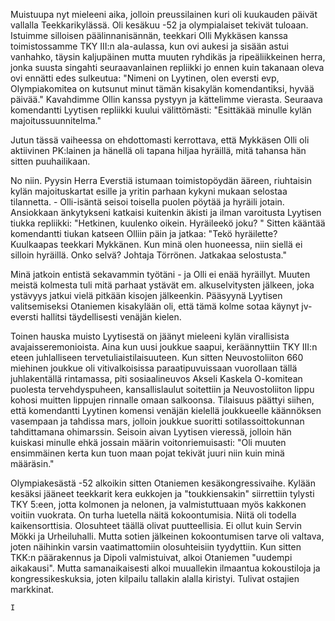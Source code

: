 
Muistuupa nyt mieleeni aika, jolloin preussilainen kuri oli kuukauden päivät vallalla Teekkarikylässä. Oli kesäkuu -52 ja 
olympialaiset tekivät tuloaan. Istuimme silloisen päälinnanisännän, teekkari Olli Mykkäsen kanssa toimistossamme TKY 
III:n ala-aulassa, kun ovi aukesi ja sisään astui vanhahko, täysin kaljupäinen mutta muuten ryhdikäs ja ripeäliikkeinen herra, 
jonka suusta singahti seuraavanlainen repliikki jo ennen kuin takanaan oleva ovi ennätti edes sulkeutua:
"Nimeni on Lyytinen, olen eversti evp, Olympiakomitea on kutsunut minut tämän kisakylän komendantiksi, hyvää päivää."
Kavahdimme Ollin kanssa pystyyn ja kättelimme vierasta. Seuraava komendantti Lyytisen repliikki kuului välittömästi:
"Esittäkää minulle kylän majoitussuunnitelma."

Jutun tässä vaiheessa on ehdottomasti kerrottava, että Mykkäsen Olli oli aktiivinen PK:lainen ja hänellä oli tapana hiljaa 
hyräillä, mitä tahansa hän sitten puuhailikaan.

No niin. Pyysin Herra Everstiä istumaan toimistopöydän ääreen, riuhtaisin kylän majoituskartat esille ja yritin parhaan 
kykyni mukaan selostaa tilannetta. - Olli-isäntä seisoi toisella puolen pöytää ja hyräili jotain. Ansiokkaan änkytykseni 
katkaisi kuitenkin äkisti ja ilman varoitusta Lyytisen tiukka repliikki: "Hetkinen, kuulenko oikein. Hyräileekö joku? " Sitten 
kääntää komendantti tiukan katseen Olliin päin ja jatkaa: "Tekö hyräilette? Kuulkaapas teekkari Mykkänen. Kun minä olen 
huoneessa, niin siellä ei silloin hyräillä. Onko selvä? Johtaja Törrönen. Jatkakaa selostusta."

Minä jatkoin entistä sekavammin työtäni - ja Olli ei enää hyräillyt. Muuten meistä kolmesta tuli mitä parhaat ystävät em. 
alkuselvitysten jälkeen, joka ystävyys jatkui vielä pitkään kisojen jälkeenkin. Pääsyynä Lyytisen valitsemiseksi Otaniemen 
kisakylään oli, että tämä kolme sotaa käynyt jv-eversti hallitsi täydellisesti venäjän kielen.

Toinen hauska muisto Lyytisestä on jäänyt mieleeni kylän virallisista avajaisseremonioista. Aina kun uusi joukkue saapui, 
keräännyttiin TKY III:n eteen juhlalliseen tervetuliaistilaisuuteen. Kun sitten Neuvostoliiton 660 miehinen joukkue oli 
vitivalkoisissa paraatipuvuissaan vuorollaan tällä juhlakentällä rintamassa, piti sosiaalineuvos Akseli Kaskela O-komitean 
puolesta tervehdyspuheen, kansallislaulut soitettiin ja Neuvostoliiton lippu kohosi muitten lippujen rinnalle omaan salkoonsa. 
Tilaisuus päättyi siihen, että komendantti Lyytinen komensi venäjän kielellä joukkueelle käännöksen vasempaan ja tahdissa 
mars, jolloin joukkue suoritti sotilassoittokunnan tahdittamana ohimarssin. Seisoin aivan Lyytisen vieressä, jolloin hän 
kuiskasi minulle ehkä jossain määrin voitonriemuisasti: "Oli muuten ensimmäinen kerta kun tuon maan pojat tekivät juuri 
niin kuin minä määräsin."

Olympiakesästä -52 alkoikin sitten Otaniemen kesäkongressivaihe. Kylään kesäksi jääneet teekkarit kera eukkojen ja 
"toukkiensakin" siirrettiin tylysti TKY 5:een, jotta kolmonen ja nelonen, ja valmistuttuaan myös kakkonen voitiin vuokrata. 
On turha luetella näitä kokoontumisia. Niitä oli todella kaikensorttisia. Olosuhteet täällä olivat puutteellisia. Ei ollut kuin 
Servin Mökki ja Urheiluhalli. Mutta sotien jälkeinen kokoontumisen tarve oli valtava, joten näihinkin varsin vaatimattomiin 
olosuhteisiin tyydyttiin. Kun sitten TKK:n päärakennus ja Dipoli valmistuivat, alkoi Otaniemen "uudempi aikakausi". Mutta 
samanaikaisesti alkoi muuallekin ilmaantua kokoustiloja ja kongressikeskuksia, joten kilpailu tallakin alalla kiristyi. Tulivat 
ostajien markkinat.

	I